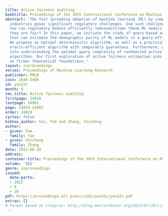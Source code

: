 ```yaml
---
title: Active fairness auditing
booktitle: Proceedings of the 39th International Conference on Machine Learning
abstract: 'The fast spreading adoption of machine learning (ML) by companies across
  industries poses significant regulatory challenges. One such challenge is scalability:
  how can regulatory bodies efficiently <em>audit</em> these ML models, ensuring that
  they are fair? In this paper, we initiate the study of query-based auditing algorithms
  that can estimate the demographic parity of ML models in a query-efficient manner.
  We propose an optimal deterministic algorithm, as well as a practical randomized,
  oracle-efficient algorithm with comparable guarantees. Furthermore, we make inroads
  into understanding the optimal query complexity of randomized active fairness estimation
  algorithms. Our first exploration of active fairness estimation aims to put AI governance
  on firmer theoretical foundations.'
layout: inproceedings
series: Proceedings of Machine Learning Research
publisher: PMLR
issn: 2640-3498
id: yan22c
month: 0
tex_title: Active fairness auditing
firstpage: 24929
lastpage: 24962
page: 24929-24962
order: 24929
cycles: false
bibtex_author: Yan, Tom and Zhang, Chicheng
author:
- given: Tom
  family: Yan
- given: Chicheng
  family: Zhang
date: 2022-06-28
address:
container-title: Proceedings of the 39th International Conference on Machine Learning
volume: '162'
genre: inproceedings
issued:
  date-parts:
  - 2022
  - 6
  - 28
pdf: https://proceedings.mlr.press/v162/yan22c/yan22c.pdf
extras: []
# Format based on citeproc: http://blog.martinfenner.org/2013/07/30/citeproc-yaml-for-bibliographies/
---
```

